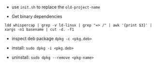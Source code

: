 - use `init.sh` to replace the `old-project-name`

- Get binary dependencies
```
ldd whispercap | grep -v ld-linux | grep "=> /" | awk '{print $3}' | xargs -n1 basename | cut -d. -f1
```

- inspect deb package `dpkg -c <pkg.deb>`

- install: `sudo dpkg -i <pkg.deb>`

- uninstall: `sudo dpkg --remove <pkg-name>`
